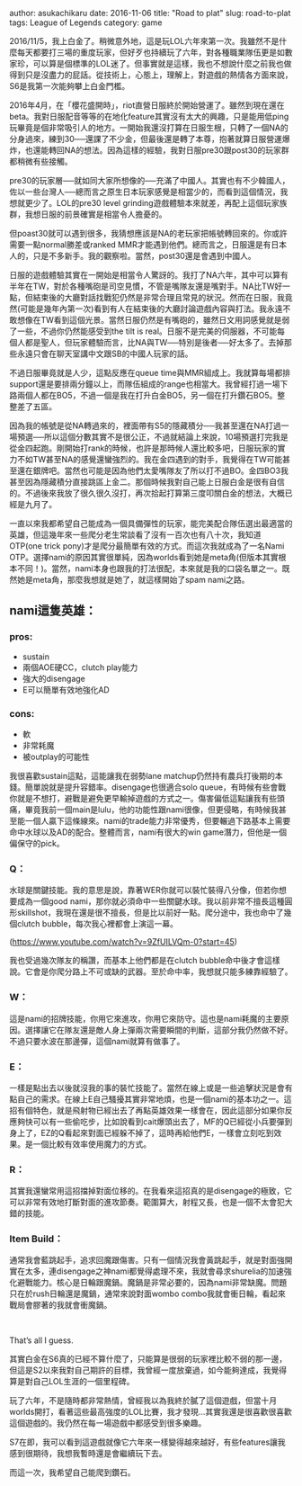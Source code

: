author: asukachikaru
date: 2016-11-06
title: "Road to plat"
slug: road-to-plat
tags: League of Legends
category: game

2016/11/5，我上白金了。稍微意外地，這是玩LOL六年來第一次。我雖然不是什麼每天都要打三場的重度玩家，但好歹也持續玩了六年，對各種職業隊伍更是如數家珍，可以算是個標準的LOL迷了。但事實就是這樣，我也不想說什麼之前我也做得到只是沒盡力的屁話。從技術上，心態上，理解上，對遊戲的熱情各方面來說，S6是我第一次能夠攀上白金門檻。

2016年4月，在「櫻花盛開時」，riot直營日服終於開始營運了。雖然到現在還在beta。我對日服配音等等的在地化feature其實沒有太大的興趣，只是能用低ping玩畢竟是個非常吸引人的地方。一開始我還沒打算在日服生根，只轉了一個NA的分身過來，練到30──還課了不少金，但最後還是轉了本尊，抱著就算日服營運爆炸，也還能轉回NA的想法。因為這樣的經驗，我對日服pre30跟post30的玩家群都稍微有些接觸。

pre30的玩家層──就如同大家所想像的──充滿了中國人。其實也有不少韓國人，佐以一些台灣人──總而言之原生日本玩家感覺是相當少的，而看到這個情況，我想就更少了。LOL的pre30 level grinding遊戲體驗本來就差，再配上這個玩家族群，我想日服的前景確實是相當令人擔憂的。

但poast30就可以遇到很多，我猜想應該是NA的老玩家把帳號轉回來的。你或許需要一點normal勝差或ranked MMR才能遇到他們。總而言之，日服還是有日本人的，只是不多新手。我的觀察啦。當然，post30還是會遇到中國人。

日服的遊戲體驗其實在一開始是相當令人驚訝的。我打了NA六年，其中可以算有半年在TW，對於各種嘴砲是司空見慣，不管是嘴隊友還是嘴對手。NA比TW好一點，但結束後的大廳對話找戰犯仍然是非常合理且常見的狀況。然而在日服，我竟然(可能是幾年內第一次)看到有人在結束後的大廳討論遊戲內容與打法。我永遠不敢想像在TW看到這個光景。當然日服仍然是有嘴砲的，雖然日文用詞感覺就是弱了一些，不過你仍然能感受到the tilt is real。日服不是完美的伺服器，不可能每個人都是聖人，但玩家體驗而言，比NA與TW──特別是後者──好太多了。去掉那些永遠只會在聊天室講中文跟SB的中國人玩家的話。

不過日服畢竟就是人少，這點反應在queue time與MMR組成上。我就算每場都排support還是要排兩分鐘以上，而隊伍組成的range也相當大。我曾經打過一場下路兩個人都在BO5，不過一個是我在打升白金BO5，另一個在打升鑽石BO5。整整差了五區。

因為我的帳號是從NA轉過來的，裡面帶有S5的隱藏積分──我甚至還在NA打過一場預選──所以這個分數其實不是很公正，不過就結論上來說，10場預選打完我是從金四起跑。剛開始打rank的時候，也許是那時候人還比較多吧，日服玩家的實力不如TW甚至NA的感覺還蠻強烈的。我在金四遇到的對手，我覺得在TW可能甚至還在銀牌吧。當然也可能是因為他們太愛嘴隊友了所以打不過BO。金四BO3我甚至因為隱藏積分直接跳區上金二。那個時候我對自己能上日服白金是很有自信的。不過後來我放了很久很久沒打，再次拾起打算第三度叩關白金的想法，大概已經是九月了。

一直以來我都希望自己能成為一個具備彈性的玩家，能完美配合隊伍選出最適當的英雄，但這幾年來一些爬分老生常談看了沒有一百次也有八十次，我知道OTP(one trick pony)才是爬分最簡單有效的方式。而這次我就成為了一名Nami OTP。選擇nami的原因其實很單純，因為worlds看到她是meta角(但版本其實根本不同！)。當然，nami本身也跟我的打法很配，本來就是我的口袋名單之一。既然她是meta角，那麼我想就是她了，就這樣開始了spam nami之路。

## nami這隻英雄：

### pros:
* sustain
* 兩個AOE硬CC，clutch play能力
* 強大的disengage
* E可以簡單有效地強化AD

### cons:
* 軟
* 非常耗魔
* 被outplay的可能性

我很喜歡sustain這點，這能讓我在弱勢lane matchup仍然持有農兵打後期的本錢。簡單說就是提升容錯率。disengage也很適合solo queue，有時候有些會戰你就是不想打，避戰是避免更早輸掉遊戲的方式之一。傷害偏低這點讓我有些頭痛，畢竟我前一個main是lulu，他的功能性跟nami很像，但更侵略，有時候我甚至能一個人贏下這條線來。nami的trade能力非常優秀，但要輾過下路基本上需要命中水球以及AD的配合。整體而言，nami有很大的win game潛力，但他是一個偏保守的pick。

### Q：
水球是關鍵技能。我的意思是說，靠著WER你就可以裝忙裝得八分像，但若你想要成為一個good nami，那你就必須命中一些關鍵水球。我以前非常不擅長這種圓形skillshot，我現在還是很不擅長，但是比以前好一點。爬分途中，我也命中了幾個clutch bubble，每次我心裡都會上演這一幕。

(https://www.youtube.com/watch?v=9ZfUILVQm-0?start=45)

我也受過幾次隊友的稱讚，而基本上他們都是在clutch bubble命中後才會這樣說。它會是你爬分路上不可或缺的武器。至於命中率，我想就只能多練靠經驗了。

### W：
這是nami的招牌技能，你用它來進攻，你用它來防守。這也是nami耗魔的主要原因。選擇讓它在隊友還是敵人身上彈兩次需要瞬間的判斷，這部分我仍然做不好。不過只要水波在那邊彈，這個nami就算有做事了。

### E：
一樣是點出去以後就沒我的事的裝忙技能了。當然在線上或是一些追擊狀況是會有點自己的需求。在線上E自己騷擾其實非常地煩，也是一個nami的基本功之一。這招有個特色，就是飛射物已經出去了再點英雄效果一樣會在，因此這部分如果你反應夠快可以有一些偷吃步，比如說看到cait爆頭出去了，MF的Q已經從小兵要彈到身上了，EZ的Q看起來對面已經躲不掉了，這時再給他們E，一樣會立刻吃到效果。是一個比較有效率使用魔力的方式。

### R：
其實我還蠻常用這招擋掉對面位移的。在我看來這招真的是disengage的極致，它可以非常有效地打斷對面的進攻節奏。範圍算大，射程又長，也是一個不太會犯大錯的技能。

### Item Build：
通常我會藍跳起手，追求回魔跟傷害。只有一個情況我會黃跳起手，就是對面強開實在太多，連disengage之神nami都覺得處理不來，我就會尋求shurelia的加速強化避戰能力。核心是日輪跟魔鍋。魔鍋是非常必要的，因為nami非常缺魔。問題只在於rush日輪還是魔鍋，通常來說對面wombo combo我就會衝日輪，看起來戰局會膠著的我就會衝魔鍋。

<br>

That’s all I guess.

其實白金在S6真的已經不算什麼了，只能算是很弱的玩家裡比較不弱的那一邊，但這是S2以來我對自己期許的目標，我曾經一度放棄過，如今能夠達成，我覺得算是對自己LOL生涯的一個里程碑。

玩了六年，不是隨時都非常熱情，曾經我以為我終於膩了這個遊戲，但當十月worlds開打，看著這些最高強度的LOL比賽，我才發現…其實我還是很喜歡很喜歡這個遊戲的。我仍然在每一場遊戲中都感受到很多樂趣。

S7在即，我可以看到這遊戲就像它六年來一樣變得越來越好，有些features讓我感到很期待，我想我暫時還是會繼續玩下去。

而這一次，我希望自己能爬到鑽石。